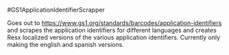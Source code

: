 #GS1ApplicationIdentifierScrapper

Goes out to https://www.gs1.org/standards/barcodes/application-identifiers and scrapes the application identifiers for different languages and creates Resx localized versions of the various application identifiers.  Currently only making the english and spanish versions.
